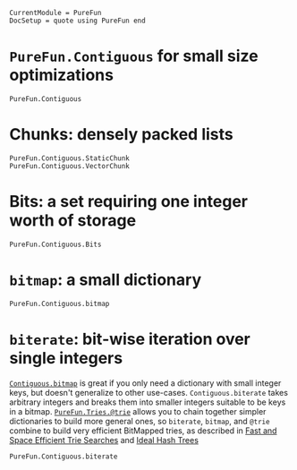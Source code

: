 ```@meta
CurrentModule = PureFun
DocSetup = quote using PureFun end
```

# `PureFun.Contiguous` for small size optimizations

```@docs
PureFun.Contiguous
```

# Chunks: densely packed lists

```@docs
PureFun.Contiguous.StaticChunk
PureFun.Contiguous.VectorChunk
```

# Bits: a set requiring one integer worth of storage

```@docs
PureFun.Contiguous.Bits
```

# `bitmap`: a small dictionary

```@docs
PureFun.Contiguous.bitmap
```

# `biterate`: bit-wise iteration over single integers

[`Contiguous.bitmap`](@ref) is great if you only need a dictionary with small
integer keys, but doesn't generalize to other use-cases. `Contiguous.biterate`
takes arbitrary integers and breaks them into smaller integers suitable to be
keys in a bitmap. [`PureFun.Tries.@trie`](@ref) allows you to chain together
simpler dictionaries to build more general ones, so `biterate`, `bitmap`, and
`@trie` combine to build very efficient BitMapped tries, as described in [Fast
and Space Efficient Trie
Searches](https://www.semanticscholar.org/paper/Fast-And-Space-Efficient-Trie-Searches-Bagwell/93a1fe7f226cfbc7cb2bceac39308a66c8aef0b0)
and [Ideal Hash
Trees](https://www.semanticscholar.org/paper/Ideal-Hash-Trees-Bagwell/4fc240d0d9e690cb9b0bcb2f8a5e5ca918b01410)

```@docs
PureFun.Contiguous.biterate
```
